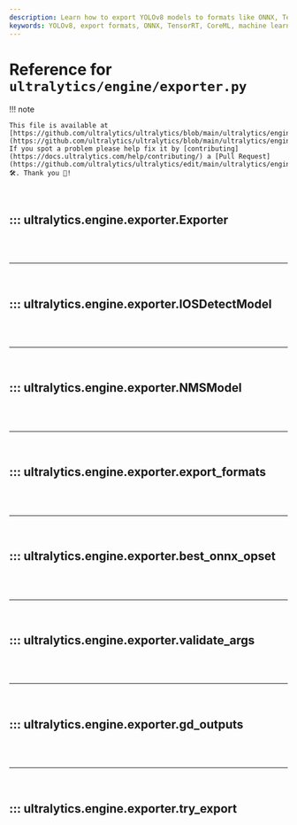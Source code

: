 ```yaml
---
description: Learn how to export YOLOv8 models to formats like ONNX, TensorRT, CoreML, and more. Optimize your exports for different platforms.
keywords: YOLOv8, export formats, ONNX, TensorRT, CoreML, machine learning model export, AI, deep learning
---
```


# Reference for `ultralytics/engine/exporter.py`

!!! note

    This file is available at [https://github.com/ultralytics/ultralytics/blob/main/ultralytics/engine/exporter.py](https://github.com/ultralytics/ultralytics/blob/main/ultralytics/engine/exporter.py). If you spot a problem please help fix it by [contributing](https://docs.ultralytics.com/help/contributing/) a [Pull Request](https://github.com/ultralytics/ultralytics/edit/main/ultralytics/engine/exporter.py) 🛠️. Thank you 🙏!

<br>

## ::: ultralytics.engine.exporter.Exporter

<br><br><hr><br>

## ::: ultralytics.engine.exporter.IOSDetectModel

<br><br><hr><br>

## ::: ultralytics.engine.exporter.NMSModel

<br><br><hr><br>

## ::: ultralytics.engine.exporter.export_formats

<br><br><hr><br>

## ::: ultralytics.engine.exporter.best_onnx_opset

<br><br><hr><br>

## ::: ultralytics.engine.exporter.validate_args

<br><br><hr><br>

## ::: ultralytics.engine.exporter.gd_outputs

<br><br><hr><br>

## ::: ultralytics.engine.exporter.try_export

<br><br>
